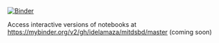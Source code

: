 [![Binder](https://mybinder.org/badge_logo.svg)](https://mybinder.org/v2/gh/idelamaza/mitdsbd/master)

Access interactive versions of notebooks at https://mybinder.org/v2/gh/idelamaza/mitdsbd/master (coming soon)

